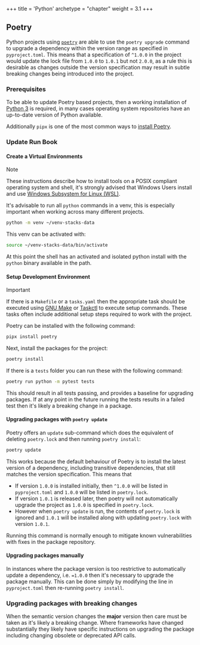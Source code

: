 +++
title = 'Python'
archetype = "chapter"
weight = 3.1
+++

## Poetry

Python projects using [`poetry`](https://python-poetry.org/docs/) are able to use the `poetry upgrade` command to upgrade a dependency within the version range as specified in `pyproject.toml`. This means that a specification of `^1.0.0` in the project would update the lock file from `1.0.0` to `1.0.1` but not `2.0.0`, as a rule this is desirable as changes outside the version specification may result in subtle breaking changes being introduced into the project.

### Prerequisites

To be able to update Poetry based projects, then a working installation of [Python 3](https://www.python.org/downloads/) is required, in many cases operating system repositories have an up-to-date version of Python available.

Additionally `pipx` is one of the most common ways to [install Poetry](https://pipx.pypa.io/stable/installation/).

### Update Run Book

#### Create a Virtual Environments

> [!NOTE]
> These instructions describe how to install tools on a POSIX compliant operating system and shell, it's strongly advised that Windows Users install and use [Windows Subsystem for Linux (WSL)](https://learn.microsoft.com/en-us/windows/wsl/install).

It's advisable to run all `python` commands in a venv, this is especially important when working across many different projects.

```sh
python -m venv ~/venv-stacks-data
```

This venv can be activated with:

```sh
source ~/venv-stacks-data/bin/activate
```

At this point the shell has an activated and isolated python install with the `python` binary available in the path.

#### Setup Development Environment

> [!IMPORTANT]
> If there is a `Makefile` or a `tasks.yaml` then the appropriate task should be executed using [GNU Make](https://www.gnu.org/software/make/) or [Taskctl](https://github.com/Ensono/taskctl) to execute setup commands. These tasks often include additional setup steps required to work with the project.

Poetry can be installed with the following command:

```sh
pipx install poetry
```

Next, install the packages for the project:

```sh
poetry install
```

If there is a `tests` folder you can run these with the following command:

```sh 
poetry run python -m pytest tests
```

This should result in all tests passing, and provides a baseline for upgrading packages. If at any point in the future running the tests results in a failed test then it's likely a breaking change in a package.

#### Upgrading packages with `poetry update`

Poetry offers an `update` sub-command which does the equivalent of deleting `poetry.lock` and then running `poetry install`:

```sh
poetry update
```

This works because the default behaviour of Poetry is to install the latest version of a dependency, including transitive dependencies, that still matches the version specification. This means that 

- If version `1.0.0` is installed initially, then `^1.0.0` will be listed in `pyproject.toml` and `1.0.0` will be listed in `poetry.lock`.
- If version `1.0.1` is released later, then poetry will not automatically upgrade the project as `1.0.0` is specified in `poetry.lock`.
- However when `poetry update` is run, the contents of `poetry.lock` is ignored and `1.0.1` will be installed along with updating `poetry.lock` with version `1.0.1`.

Running this command is normally enough to mitigate known vulnerabilities with fixes in the package repository.

#### Upgrading packages manually

In instances where the package version is too restrictive to automatically update a dependency, i.e. `=1.0.0` then it's necessary to upgrade the package manually. This can be done simply by modifying the line in `pyproject.toml` then re-running `poetry install`.

### Upgrading packages with breaking changes

When the semantic version changes the **major** version then care must be taken as it's likely a breaking change. Where frameworks have changed substantially they likely have specific instructions on upgrading the package including changing obsolete or deprecated API calls.
